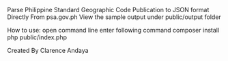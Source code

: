 Parse Philippine Standard Geographic Code Publication to JSON format Directly From psa.gov.ph
View the sample output under public/output folder

How to use:
open command line enter following command
composer install 
php public/index.php

Created By Clarence Andaya 